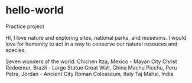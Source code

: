 # hello-world
Practice project

Hi, I love nature and exploring sites, national parks, and museums. I would love for humanity to act in a way to conserve our natural resouces and species. 

Seven wonders of the world.
Chichen Itza, Mexico - Mayan City
Christ Redeemer, Brazil - Large Statue
Great Wall, China
Machu Picchu, Peru
Petra, Jordan - Ancient City
Roman Colosseum, Italy
Taj Mahal, India
